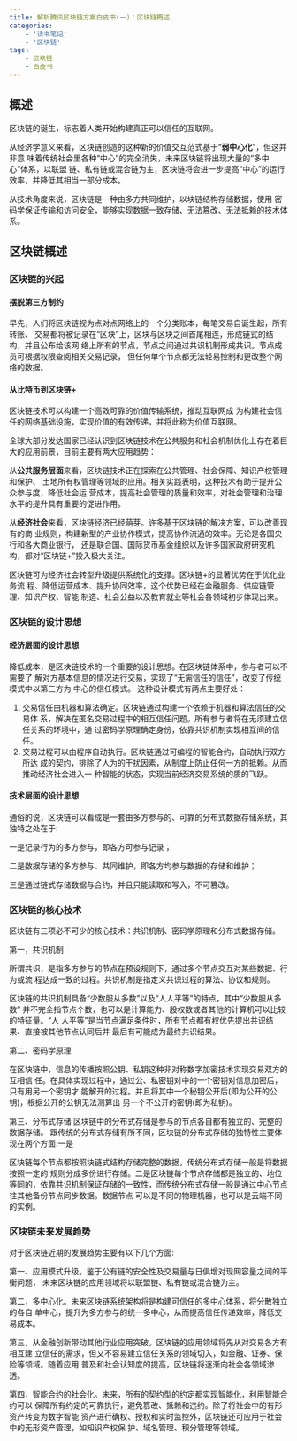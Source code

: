 ```yaml
---
title: 解析腾讯区块链方案白皮书(一)：区块链概述
categories:
    - '读书笔记'
    - '区块链'
tags:
    - 区块链
    - 白皮书
---
```

## 概述

区块链的诞生，标志着人类开始构建真正可以信任的互联网。

<!--more-->

从经济学意义来看，区块链创造的这种新的价值交互范式基于“**弱中心化**”，但这并非意 味着传统社会里各种“中心”的完全消失，未来区块链将出现大量的“多中心”体系，以联盟 链、私有链或混合链为主，区块链将会进一步提高“中心”的运行效率，并降低其相当一部分成本。 

从技术角度来说，区块链是一种由多方共同维护，以块链结构存储数据，使用 密码学保证传输和访问安全，能够实现数据一致存储、无法篡改、无法抵赖的技术体系。

## 区块链概述

### 区块链的兴起

#### 摆脱第三方制约

早先，人们将区块链视为点对点网络上的一个分类账本，每笔交易自诞生起，所有转账、 交易都将被记录在“区块”上，区块与区块之间首尾相连，形成链式的结构，并且公布给该网 络上所有的节点，节点之间通过共识机制形成共识。节点成员可根据权限查阅相关交易记录， 但任何单个节点都无法轻易控制和更改整个网络的数据。 

#### 从比特币到区块链+

区块链技术可以构建一个高效可靠的价值传输系统，推动互联网成 为构建社会信任的网络基础设施，实现价值的有效传递，并将此称为价值互联网。

全球大部分发达国家已经认识到区块链技术在公共服务和社会机制优化上存在着巨大的应用前景，目前主要有两大应用趋势：

从**公共服务层面**来看，区块链技术正在探索在公共管理、社会保障、知识产权管理和保护、 土地所有权管理等领域的应用。相关实践表明，这种技术有助于提升公众参与度，降低社会运 营成本，提高社会管理的质量和效率，对社会管理和治理水平的提升具有重要的促进作用。 

从**经济社会**来看，区块链经济已经萌芽。许多基于区块链的解决方案，可以改善现有的商 业规则，构建新型的产业协作模式，提高协作流通的效率。无论是各国央行和各大商业银行， 还是联合国、国际货币基金组织以及许多国家政府研究机构，都对“区块链+”投入极大关注。 

区块链可为经济社会转型升级提供系统化的支撑。区块链+的显著优势在于优化业务流 程、降低运营成本、提升协同效率，这个优势已经在金融服务、供应链管理、知识产权、智能 制造、社会公益以及教育就业等社会各领域初步体现出来。 

### 区块链的设计思想

#### 经济层面的设计思想

降低成本，是区块链技术的一个重要的设计思想。在区块链体系中，参与者可以不需要了 解对方基本信息的情况进行交易，实现了“无需信任的信任”，改变了传统模式中以第三方为 中心的信任模式。 这种设计模式有两点主要好处：

1. 交易信任由机器和算法确定。区块链通过构建一个依赖于机器和算法信任的交易体 系，解决在匿名交易过程中的相互信任问题。所有参与者将在无须建立信任关系的环境中，通 过密码学原理确定身份，依靠共识机制实现相互间的信任。 
2. 交易过程可以由程序自动执行。区块链通过可编程的智能合约，自动执行双方所达 成的契约，排除了人为的干扰因素，从制度上防止任何一方的抵赖。从而推动经济社会进入一 种智能的状态，实现当前经济交易系统的质的飞跃。 

#### 技术层面的设计思想

通俗的说，区块链可以看成是一套由多方参与的、可靠的分布式数据存储系统，其独特之处在于:

一是记录行为的多方参与，即各方可参与记录；

二是数据存储的多方参与、共同维护，即各方均参与数据的存储和维护；

三是通过链式存储数据与合约，并且只能读取和写入，不可篡改。 

### 区块链的核心技术

区块链有三项必不可少的核心技术：共识机制、密码学原理和分布式数据存储。

第一，共识机制 

所谓共识，是指多方参与的节点在预设规则下，通过多个节点交互对某些数据、行为或流 程达成一致的过程。共识机制是指定义共识过程的算法、协议和规则。 

区块链的共识机制具备“少数服从多数”以及“人人平等”的特点，其中“少数服从多数” 并不完全指节点个数，也可以是计算能力、股权数或者其他的计算机可以比较的特征量。“人 人平等”是当节点满足条件时，所有节点都有权优先提出共识结果、直接被其他节点认同后并 最后有可能成为最终共识结果。 

第二、密码学原理 

在区块链中，信息的传播按照公钥、私钥这种非对称数字加密技术实现交易双方的互相信 任。在具体实现过程中，通过公、私密钥对中的一个密钥对信息加密后，只有用另一个密钥才 能解开的过程。并且将其中一个秘钥公开后(即为公开的公钥)，根据公开的公钥无法测算出 另一个不公开的密钥(即为私钥)。 

第三、分布式存储 区块链中的分布式存储是参与的节点各自都有独立的、完整的数据存储。 跟传统的分布式存储有所不同，区块链的分布式存储的独特性主要体现在两个方面:一是 

区块链每个节点都按照块链式结构存储完整的数据，传统分布式存储一般是将数据按照一定的 规则分成多份进行存储。二是区块链每个节点存储都是独立的、地位等同的，依靠共识机制保证存储的一致性，而传统分布式存储一般是通过中心节点往其他备份节点同步数据。数据节点 可以是不同的物理机器，也可以是云端不同的实例。 

### 区块链未来发展趋势

对于区块链近期的发展趋势主要有以下几个方面: 

第一、应用模式升级。鉴于公有链的安全性及交易量与日俱增对现网容量之间的平衡问题， 未来区块链的应用领域将以联盟链、私有链或混合链为主。 

第二，多中心化。未来区块链系统架构将是构建可信任的多中心体系，将分散独立的各自 单中心，提升为多方参与的统一多中心，从而提高信任传递效率，降低交易成本。 

第三，从金融创新带动其他行业应用突破。区块链的应用领域将先从对交易各方有相互建 立信任的需求，但又不容易建立信任关系的领域切入，如金融、证券、保险等领域。随着应用 普及和社会认知度的提高，区块链将逐渐向社会各领域渗透。 

第四，智能合约的社会化。未来，所有的契约型的约定都实现智能化，利用智能合约可以 保障所有约定的可靠执行，避免篡改、抵赖和违约。除了将社会中的有形资产转变为数字智能 资产进行确权、授权和实时监控外，区块链还可应用于社会中的无形资产管理，如知识产权保 护、域名管理、积分管理等领域。 
